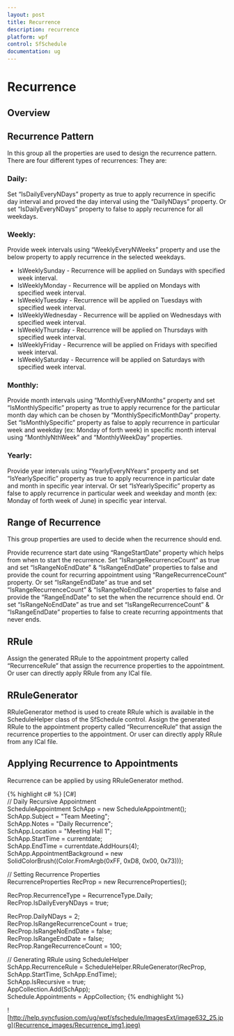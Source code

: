 ```yaml
---
layout: post
title: Recurrence
description: recurrence
platform: wpf
control: SfSchedule
documentation: ug
---
```


# Recurrence

## Overview

## Recurrence Pattern

In this group all the properties are used to design the recurrence pattern. There are four different types of recurrences: They are: 

### Daily:

Set “IsDailyEveryNDays” property as true to apply recurrence in specific day interval and proved the day interval using the “DailyNDays” property. Or set “IsDailyEveryNDays” property to false to apply recurrence for all weekdays.

### Weekly:

Provide week intervals using “WeeklyEveryNWeeks” property and use the below property to apply recurrence in the selected weekdays.

* IsWeeklySunday   - Recurrence will be applied on Sundays with specified week interval.
* IsWeeklyMonday - Recurrence will be applied on Mondays with specified week interval.
* IsWeeklyTuesday - Recurrence will be applied on Tuesdays with specified week interval.
* IsWeeklyWednesday - Recurrence will be applied on Wednesdays with specified week interval.
* IsWeeklyThursday - Recurrence will be applied on Thursdays with specified week interval.
* IsWeeklyFriday   - Recurrence will be applied on Fridays with specified week interval.
* IsWeeklySaturday - Recurrence will be applied on Saturdays with specified week interval.



### Monthly:

Provide month intervals using “MonthlyEveryNMonths” property and set “IsMonthlySpecific” property as true to apply recurrence for the particular month day which can be chosen by “MonthlySpecificMonthDay” property. Set “IsMonthlySpecific” property as false to apply recurrence in particular week and weekday (ex: Monday of forth week) in specific month interval using “MonthlyNthWeek” and “MonthlyWeekDay” properties.

### Yearly:

Provide year intervals using “YearlyEveryNYears” property and set “IsYearlySpecific” property as true to apply recurrence in particular date and month in specific year interval. Or set “IsYearlySpecific” property as false to apply recurrence in particular week and weekday and month (ex: Monday of forth week of June) in specific year interval.

## Range of Recurrence

This group properties are used to decide when the recurrence should end.

Provide recurrence start date using “RangeStartDate” property which helps from when to start the recurrence. Set “IsRangeRecurrenceCount” as true and set “IsRangeNoEndDate” & “IsRangeEndDate” properties to false and provide the count for recurring appointment using “RangeRecurrenceCount” property. Or set “IsRangeEndDate” as true and set “IsRangeRecurrenceCount” & “IsRangeNoEndDate” properties to false and provide the “RangeEndDate” to set the when the recurrence should end. Or set “IsRangeNoEndDate” as true and set “IsRangeRecurrenceCount” & “IsRangeEndDate” properties to false to create recurring appointments that never ends.

## RRule

Assign the generated RRule to the appointment property called “RecurrenceRule” that assign the recurrence properties to the appointment. Or user can directly apply RRule from any ICal file.

## RRuleGenerator

RRuleGenerator method is used to create RRule which is available in the ScheduleHelper class of the SfSchedule control. Assign the generated RRule to the appointment property called “RecurrenceRule” that assign the recurrence properties to the appointment. Or user can directly apply RRule from any ICal file.

## Applying Recurrence to Appointments

Recurrence can be applied by using RRuleGenerator method.

{% highlight c# %}
[C#]            
// Daily Recursive Appointment           
 ScheduleAppointment SchApp = new ScheduleAppointment();            
 SchApp.Subject = "Team Meeting";           
 SchApp.Notes = "Daily Recurrence";           
 SchApp.Location = "Meeting Hall 1";          
 SchApp.StartTime = currentdate;            
 SchApp.EndTime = currentdate.AddHours(4);     
 SchApp.AppointmentBackground = new SolidColorBrush((Color.FromArgb(0xFF, 0xD8, 0x00, 0x73)));          

 // Setting Recurrence Properties           
 RecurrenceProperties RecProp = new RecurrenceProperties();            
 
 RecProp.RecurrenceType = RecurrenceType.Daily;           
 RecProp.IsDailyEveryNDays = true;           

 RecProp.DailyNDays = 2;           
 RecProp.IsRangeRecurrenceCount = true;           
 RecProp.IsRangeNoEndDate = false;          
 RecProp.IsRangeEndDate = false;           
 RecProp.RangeRecurrenceCount = 100;        

 // Generating RRule using ScheduleHelper          
 SchApp.RecurrenceRule = ScheduleHelper.RRuleGenerator(RecProp, SchApp.StartTime, SchApp.EndTime);            
 SchApp.IsRecursive = true;            
 AppCollection.Add(SchApp);            
 Schedule.Appointments = AppCollection;
{% endhighlight %}

![http://help.syncfusion.com/ug/wpf/sfschedule/ImagesExt/image632_25.jpg](Recurrence_images/Recurrence_img1.jpeg)




